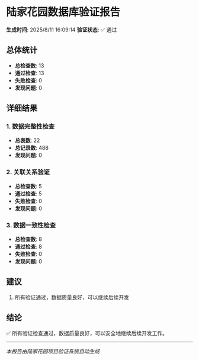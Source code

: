 # 陆家花园数据库验证报告

**生成时间**: 2025/8/11 16:09:14
**验证状态**: ✅ 通过

## 总体统计

- **总检查数**: 13
- **通过检查**: 13
- **失败检查**: 0
- **发现问题**: 0

## 详细结果

### 1. 数据完整性检查

- **总表数**: 22
- **总记录数**: 488
- **发现问题**: 0

### 2. 关联关系验证

- **总检查数**: 5
- **通过检查**: 5
- **失败检查**: 0
- **发现问题**: 0

### 3. 数据一致性检查

- **总检查数**: 8
- **通过检查**: 8
- **失败检查**: 0
- **发现问题**: 0

## 建议

1. 所有验证通过，数据质量良好，可以继续后续开发

## 结论

✅ 所有验证检查通过，数据质量良好，可以安全地继续后续开发工作。

---
*本报告由陆家花园项目验证系统自动生成*
